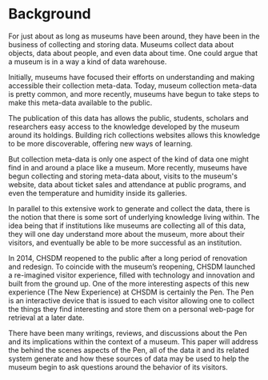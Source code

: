 # Background

For just about as long as museums have been around, they have been in the business of collecting and storing data. Museums collect data about objects, data about people, and even data about time. One could argue that a museum is in a way a kind of data warehouse.

Initially, museums have focused their efforts on understanding and making accessible their collection meta-data. Today, museum collection meta-data is pretty common, and more recently, museums have begun to take steps to make this meta-data available to the public.

The publication of this data has allows the public, students, scholars and researchers easy access to the knowledge developed by the museum around its holdings. Building rich collections websites allows this knowledge to be more discoverable, offering new ways of learning.

But collection meta-data is only one aspect of the kind of data one might find in and around a place like a museum. More recently, museums have begun collecting and storing meta-data about, visits to the museum's website, data about ticket sales and attendance at public programs, and even the temperature and humidity inside its galleries.

In parallel to this extensive work to generate and collect the data, there is the notion that there is some sort of underlying knowledge living within. The idea being that if institutions like museums are collecting all of this data, they will one day understand more about the museum, more about their visitors, and eventually be able to be more successful as an institution.

In 2014, CHSDM reopened to the public after a long period of renovation and redesign. To coincide with the museum’s reopening, CHSDM launched a re-imagined visitor experience, filled with technology and innovation and built from the ground up. One of the more interesting aspects of this new experience (The New Experience) at CHSDM is certainly the Pen. The Pen is an interactive device that is issued to each visitor allowing one to collect the things they find interesting and store them on a personal web-page for retrieval at a later date.

There have been many writings, reviews, and discussions about the Pen and its implications within the context of a museum. This paper will address the behind the scenes aspects of the Pen, all of the data it and its related system generate and how these sources of data may be used to help the museum begin to ask questions around the behavior of its visitors.
